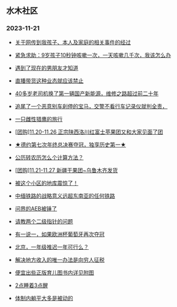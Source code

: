 ## 水木社区 
### 2023-11-21

+ [关于网传到我孩子、本人及家庭的相关事件的经过](https://www.mysmth.net/nForum/article/FamilyLife/1766477567)

+ [紧急求助：9岁孩子10秒钟咳嗽一次，一天咳嗽几千次，我该怎么办](https://www.mysmth.net/nForum/article/Children/932714983)

+ [遇到了现在的男朋友才知道](https://www.mysmth.net/nForum/article/Love/6273128)

+ [直播带货这种业态就应该禁止](https://www.mysmth.net/nForum/article/WorkLife/3441924)

+ [40多岁老司机换了第一辆国产新能源，维修之路超过前二十年](https://www.mysmth.net/nForum/article/GreenAuto/1411053)

+ [追尾了一个恶意别车刹停的宝马，交警不看行车记录仪就判全责，](https://www.mysmth.net/nForum/article/AutoWorld/1944725445)

+ [一只雌性猎鹰的旅行](https://www.mysmth.net/nForum/article/Geography/566007)

+ [[团购]11.20-11.26 正宗陕西洛川红富士苹果团又和大家见面了团](https://www.mysmth.net/nForum/article/ADAgent_TG/1312672)

+ [★德约第七次年终总决赛夺冠，独享历史第一★](https://www.mysmth.net/nForum/article/Tennis/1172659)

+ [公历转农历怎么个计算方法？](https://www.mysmth.net/nForum/article/Programming/211883)

+ [[团购]11.21-11.27 新疆干果团~乌鲁木齐发货](https://www.mysmth.net/nForum/article/ADAgent_TG/1312743)

+ [被这个小区的地库震惊了！](https://www.mysmth.net/nForum/article/AutoWorld/1944726187)

+ [中缅铁路的战略意义远超东南亚的任何铁路](https://www.mysmth.net/nForum/article/Geography/566428)

+ [问界的AEB被锤了](https://www.mysmth.net/nForum/article/GreenAuto/1411933)

+ [请教两个二级指针的问题](https://www.mysmth.net/nForum/article/CProgramming/143149)

+ [有一说一，如果欧洲杯葡萄牙再次夺冠](https://www.mysmth.net/nForum/article/WorldSoccer/18068296)

+ [北京，一年级推迟一年可行么？](https://www.mysmth.net/nForum/article/ChildEducation/2310182)

+ [解决地方收入的唯一办法是向穷人征税](https://www.mysmth.net/nForum/article/METech/464225)

+ [便宜出些正版育儿图书内详见附图](https://www.mysmth.net/nForum/article/SecondBook/193864)

+ [2点睡着3点醒](https://www.mysmth.net/nForum/article/Shuibuzhao/49116)

+ [体制内躺平大多是被动的](https://www.mysmth.net/nForum/article/WorkLife/3442891)

